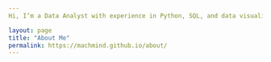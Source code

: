 ```yaml
---
Hi, I’m a Data Analyst with experience in Python, SQL, and data visualization using Excel, Power BI and Tableau. Check out my work on [GitHub](https://github.com/yourusername) or connect with me on [LinkedIn](https://www.linkedin.com/in/yourusername).

layout: page
title: "About Me"
permalink: https://machmind.github.io/about/
---
```


